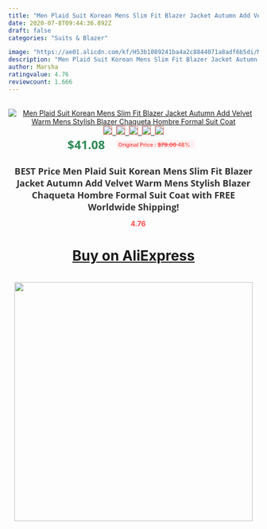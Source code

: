 ```yaml
---
title: "Men Plaid Suit Korean Mens Slim Fit Blazer Jacket Autumn Add Velvet Warm Mens Stylish Blazer Chaqueta Hombre Formal Suit Coat"
date: 2020-07-8T09:44:36.892Z
draft: false
categories: "Suits & Blazer"

image: "https://ae01.alicdn.com/kf/H53b1089241ba4a2c8844071a8adf6b5di/Men-Plaid-Suit-Korean-Mens-Slim-Fit-Blazer-Jacket-Autumn-Add-Velvet-Warm-Mens-Stylish-Blazer.jpg"
description: "Men Plaid Suit Korean Mens Slim Fit Blazer Jacket Autumn Add Velvet Warm Mens Stylish Blazer Chaqueta Hombre Formal Suit Coat"
author: Marsha
ratingvalue: 4.76
reviewcount: 1.666
---
```

<br>
<div style="text-align: center;">
<a href="https://s.click.aliexpress.com/e/_AarkMV" target="_blank" rel="nofollow noopener noreferrer"><img alt="Men Plaid Suit Korean Mens Slim Fit Blazer Jacket Autumn Add Velvet Warm Mens Stylish Blazer Chaqueta Hombre Formal Suit Coat" class="magnifier-image" src="https://ae01.alicdn.com/kf/H53b1089241ba4a2c8844071a8adf6b5di/Men-Plaid-Suit-Korean-Mens-Slim-Fit-Blazer-Jacket-Autumn-Add-Velvet-Warm-Mens-Stylish-Blazer.jpg_640x640.jpg">
<br>
<img style="border:1px solid salmon" src="https://ae01.alicdn.com/kf/H53b1089241ba4a2c8844071a8adf6b5di/Men-Plaid-Suit-Korean-Mens-Slim-Fit-Blazer-Jacket-Autumn-Add-Velvet-Warm-Mens-Stylish-Blazer.jpg_120x120.jpg">&nbsp;&nbsp;<img style="border:1px solid salmon" src="https://ae01.alicdn.com/kf/H8298e40335d743d9a99723a9d305d1ea5/Men-Plaid-Suit-Korean-Mens-Slim-Fit-Blazer-Jacket-Autumn-Add-Velvet-Warm-Mens-Stylish-Blazer.jpg_120x120.jpg">&nbsp;&nbsp;<img style="border:1px solid salmon" src="https://ae01.alicdn.com/kf/H02323ca1c14a4ca7a0e03ff8818ede07o/Men-Plaid-Suit-Korean-Mens-Slim-Fit-Blazer-Jacket-Autumn-Add-Velvet-Warm-Mens-Stylish-Blazer.jpg_120x120.jpg">&nbsp;&nbsp;<img style="border:1px solid salmon" src="https://ae01.alicdn.com/kf/Hfcb0317be1d0403f837ebd45417d1b2cr/Men-Plaid-Suit-Korean-Mens-Slim-Fit-Blazer-Jacket-Autumn-Add-Velvet-Warm-Mens-Stylish-Blazer.jpg_120x120.jpg">&nbsp;&nbsp;<img style="border:1px solid salmon" src="https://ae01.alicdn.com/kf/H8f0c9443071b49b880aecf50adaebaba4/Men-Plaid-Suit-Korean-Mens-Slim-Fit-Blazer-Jacket-Autumn-Add-Velvet-Warm-Mens-Stylish-Blazer.jpg_120x120.jpg"></a></div><br0>
<div style="text-align: center;"><span style="background-color: white; border: 0px; box-sizing: border-box; color: seagreen; display: inline-block; font-family: &quot;open sans&quot; , &quot;arial&quot; , &quot;helvetica&quot; , sans-serif , &quot;heiti&quot;; font-size: 24px; font-stretch: inherit; font-weight: 700; line-height: inherit; margin: 0px 10px 0px 0px; padding: 0px; vertical-align: middle;">$41.08 </span>
<span style="background: rgb(255 , 241 , 241); border-radius: 3px; border: 0px; box-sizing: border-box; color: #ff4747; display: inline-block; font-family: inherit; font-size: 12px; font-stretch: inherit; font-style: inherit; font-variant: inherit; font-weight: 600; line-height: inherit; margin: 0px; padding: 2px 5px; transform: scale(0.9); vertical-align: middle;">Original Price : <b style="text-decoration: line-through;">$79.00 </b> 48%&nbsp;&nbsp;</span></div>
<h1 style="color: #333333; display: inline-block; font-family: &quot;open sans&quot; , &quot;arial&quot; , &quot;helvetica&quot; , sans-serif , &quot;heiti&quot;; font-size: 18px; font-stretch: inherit; font-weight: 700; text-align: center;">BEST Price Men Plaid Suit Korean Mens Slim Fit Blazer Jacket Autumn Add Velvet Warm Mens Stylish Blazer Chaqueta Hombre Formal Suit Coat with FREE Worldwide Shipping!</h1>
<div style="color: #ff4747; text-align: center;">
<img src="https://4.bp.blogspot.com/-M0ZcTcb-5uY/XleCXlxnR4I/AAAAAAAAAEc/OrjgMkXV1oMQFaCRZj5HQwOCBcu3w1FegCPcBGAYYCw/s1600/star.png" style="height: 15px;">&nbsp;<b>4.76</b></div>
<div class="button_cont" align="center"><a class="buynow_a" href="https://s.click.aliexpress.com/e/_AarkMV" target="_blank" rel="nofollow noopener noreferrer"><H1>Buy on AliExpress</H1></a></div><br>
<div class="separator" style="clear: both; text-align: center;">
<img src="https://lh3.googleusercontent.com/-pTy5HemUv9M/XlePHvY0dAI/AAAAAAAAAE4/0nX5iRUoIWY8eMW9Dpxeirr157OZliDIgCLcBGAsYHQ/s1600/badge.gif" width="480">
</div>
